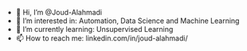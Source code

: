 - 👋 Hi, I’m @Joud-Alahmadi
- 👀 I’m interested in: Automation, Data Science and Machine Learning
- 🌱 I’m currently learning: Unsupervised Learning
- 📫 How to reach me: linkedin.com/in/joud-alahmadi/

<!---
Joud-Alahmadi/Joud-Alahmadi is a ✨ special ✨ repository because its `README.md` (this file) appears on your GitHub profile.
You can click the Preview link to take a look at your changes.
--->
